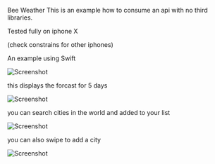 Bee Weather
This is an example how to consume an api with no third libraries.

Tested fully on iphone X 

(check constrains for other iphones)

An example using Swift

![Screenshot](main_wheather.jpeg)


this displays the forcast for 5 days


![Screenshot](main_forecast.jpeg)

you can search cities in the world and added to your list


![Screenshot](search_city.jpeg)


you can also swipe to add a city



![Screenshot](swipe_delete.jpeg)
